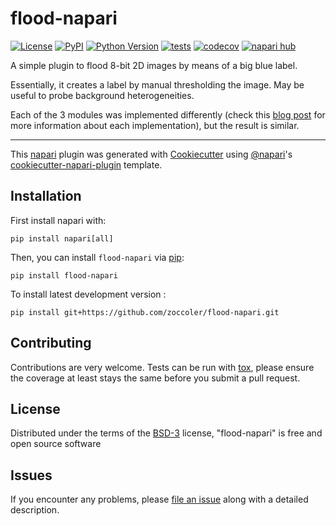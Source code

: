 # flood-napari

[![License](https://img.shields.io/pypi/l/flood-napari.svg?color=green)](https://github.com/zoccoler/flood-napari/raw/main/LICENSE)
[![PyPI](https://img.shields.io/pypi/v/flood-napari.svg?color=green)](https://pypi.org/project/flood-napari)
[![Python Version](https://img.shields.io/pypi/pyversions/flood-napari.svg?color=green)](https://python.org)
[![tests](https://github.com/zoccoler/flood-napari/workflows/tests/badge.svg)](https://github.com/zoccoler/flood-napari/actions)
[![codecov](https://codecov.io/gh/zoccoler/flood-napari/branch/main/graph/badge.svg)](https://codecov.io/gh/zoccoler/flood-napari)
[![napari hub](https://img.shields.io/endpoint?url=https://api.napari-hub.org/shields/flood-napari)](https://napari-hub.org/plugins/flood-napari)

A simple plugin to flood 8-bit 2D images by means of a big blue label.

Essentially, it creates a label by manual thresholding the image. May be useful to probe background heterogeneities.

Each of the 3 modules was implemented differently (check this [blog post](https://biapol.github.io/blog/marcelo_zoccoler/entry_user_interf3/) for more information about each implementation), but the result is similar.

----------------------------------

This [napari] plugin was generated with [Cookiecutter] using [@napari]'s [cookiecutter-napari-plugin] template.

<!--
Don't miss the full getting started guide to set up your new package:
https://github.com/napari/cookiecutter-napari-plugin#getting-started

and review the napari docs for plugin developers:
https://napari.org/docs/plugins/index.html
-->

## Installation

First install napari with:

    pip install napari[all]

Then, you can install `flood-napari` via [pip]:

    pip install flood-napari



To install latest development version :

    pip install git+https://github.com/zoccoler/flood-napari.git


## Contributing

Contributions are very welcome. Tests can be run with [tox], please ensure
the coverage at least stays the same before you submit a pull request.

## License

Distributed under the terms of the [BSD-3] license,
"flood-napari" is free and open source software

## Issues

If you encounter any problems, please [file an issue] along with a detailed description.

[napari]: https://github.com/napari/napari
[Cookiecutter]: https://github.com/audreyr/cookiecutter
[@napari]: https://github.com/napari
[MIT]: http://opensource.org/licenses/MIT
[BSD-3]: http://opensource.org/licenses/BSD-3-Clause
[GNU GPL v3.0]: http://www.gnu.org/licenses/gpl-3.0.txt
[GNU LGPL v3.0]: http://www.gnu.org/licenses/lgpl-3.0.txt
[Apache Software License 2.0]: http://www.apache.org/licenses/LICENSE-2.0
[Mozilla Public License 2.0]: https://www.mozilla.org/media/MPL/2.0/index.txt
[cookiecutter-napari-plugin]: https://github.com/napari/cookiecutter-napari-plugin

[file an issue]: https://github.com/zoccoler/flood-napari/issues

[napari]: https://github.com/napari/napari
[tox]: https://tox.readthedocs.io/en/latest/
[pip]: https://pypi.org/project/pip/
[PyPI]: https://pypi.org/
